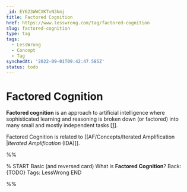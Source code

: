 ```yaml
---
_id: EY623WWCXKTvN3kmj
title: Factored Cognition
href: https://www.lesswrong.com/tag/factored-cognition
slug: factored-cognition
type: tag
tags:
  - LessWrong
  - Concept
  - Tag
synchedAt: '2022-09-01T09:42:47.585Z'
status: todo
---
```


# Factored Cognition

**Factored cognition** is an approach to artificial intelligence where sophisticated learning and reasoning is broken down (or factored) into many small and mostly independent tasks \[[1](https://ought.org/research/factored-cognition)\].

Factored Cognition is related to [[AF/Concepts/Iterated Amplification |*Iterated Amplification* (IDA)]].


%%

% START
Basic (and reversed card)
What is **Factored Cognition**?
Back: {TODO}
Tags: LessWrong
END

%%
	
